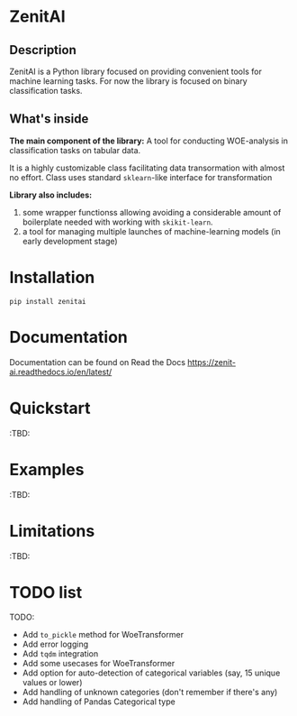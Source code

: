 # ZenitAI
## Description
ZenitAI is a Python library focused on providing convenient tools for machine learning tasks. For now the library is focused on binary classification tasks.

## What's inside
**The main component of the library:**
A tool for conducting WOE-analysis in classification tasks on tabular data.

It is a highly customizable class facilitating data transormation with almost no effort. Class uses standard `sklearn`-like interface for transformation

**Library also includes:**
1. some wrapper functionss allowing avoiding a considerable amount of boilerplate needed with working with `skikit-learn`.
2. a tool for managing multiple launches of machine-learning models (in early development stage)

# Installation
```pip install zenitai```
# Documentation
Documentation can be found on Read the Docs
https://zenit-ai.readthedocs.io/en/latest/
# Quickstart
:TBD:

# Examples
:TBD:

# Limitations
:TBD:

# TODO list
TODO:
- Add `to_pickle` method for WoeTransformer
- Add error logging
- Add `tqdm` integration
- Add some usecases for WoeTransformer
- Add option for auto-detection of categorical variables (say, 15 unique values or lower)
- Add handling of unknown categories (don't remember if there's any)
- Add handling of Pandas Categorical type 
